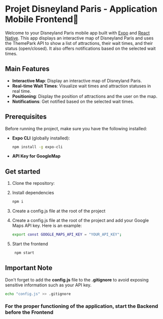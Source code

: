 # Projet Disneyland Paris - Application Mobile Frontend📱

Welcome to your Disneyland Paris mobile app built with [Expo](https://expo.dev) and [React Native](https://reactnative.dev/). This app displays an interactive map of Disneyland Paris and uses the ThemePark API to show a list of attractions, their wait times, and their status (open/closed). It also offers notifications based on the selected wait times.

## Main Features

- **Interactive Map**: Display an interactive map of Disneyland Paris.
- **Real-time Wait Times**: Visualize wait times and attraction statuses in real time.
- **Positioning**: Display the position of attractions and the user on the map.
- **Notifications**: Get notified based on the selected wait times.

## Prerequisites

Before running the project, make sure you have the following installed:

<!-- - **Node.js**: [Download and install Node.js](https://nodejs.org/) -->

- **Expo CLI** (globally installed):
  ```bash
  npm install -g expo-cli
  ```
- **API Key for GoogleMap**

## Get started

1. Clone the repository:

2. Install dependencies

   ```bash
   npm i
   ```

3. Create a config.js file at the root of the project

4. Create a config.js file at the root of the project and add your Google Maps API key. Here is an example:

   ```bash
   export const GOOGLE_MAPS_API_KEY = "YOUR_API_KEY";
   ```

5. Start the frontend

   ```bash
    npm start
   ```

## Important Note

Don't forget to add the **config.js** file to the **.gitignore** to avoid exposing sensitive information such as your API key.

```bash
echo "config.js" >> .gitignore
```

### For the proper functioning of the application, start the Backend before the Frontend
